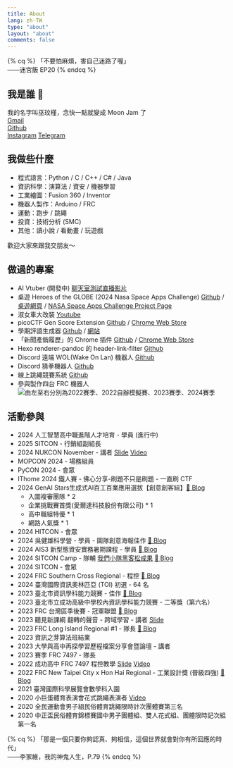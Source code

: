 ```yaml
---
title: About
lang: zh-TW
type: "about"
layout: "about"
comments: false
---
```


{% cq %}
「不要怕麻煩，害自己迷路了喔」  
——迷宮飯 EP20
{% endcq %}

## 我是誰 🐼

<i class="fa-solid fa-paw"></i> 我的名字叫巫玟槿，念快一點就變成 Moon Jam 了  
[<i class="fas fa-envelope"></i> Gmail](mailto:wu.messi.wu@gmail.com)  
[<i class="fab fa-github"></i> Github](https://github.com/moon-jam)  
[<i class="fab fa-instagram"></i> Instagram](https://www.instagram.com/mooooonjam/)
[<i class="fab fa-telegram"></i> Telegram](https://t.me/moonjam0322)

## 我做些什麼

- 程式語言：Python / C / C++ / C# / Java  
- 資訊科學：演算法 / 資安 / 機器學習
- 工業繪圖：Fusion 360 / Inventor  
- 機器人製作：Arduino / FRC  
- 運動：跑步 / 跳繩  
- 投資：技術分析 (SMC)  
- 其他：讀小說 / 看動畫 / 玩遊戲

歡迎大家來跟我交朋友～

## 做過的專案

- AI Vtuber (開發中) [<i class="fa-brands fa-youtube"></i> 聊天室測試直播影片](https://www.youtube.com/watch?v=CiBjItykxto)
- 桌遊 Heroes of the GLOBE (2024 Nasa Space Apps Challenge) [<i class="fab fa-github"></i> Github](https://github.com/moon-jam/NASA-Space-Challenge-2024-GLOBE-Protocol-Games) / [<i class="fa-regular fa-window-restore"></i> 桌遊網頁](https://globe-game.moon-jam.me/) / [<i class="fa-regular fa-window-restore"></i> NASA Space Apps Challenge Project Page](https://www.spaceappschallenge.org/nasa-space-apps-2024/find-a-team/ecoecho/)
- 淑女車大改裝 [<i class="fa-brands fa-youtube"></i> Youtube](https://youtube.com/playlist?list=PL5RNFkGeLf8HFmvxLRF-yQR8ZrSIp7u0Q&si=d1RsDaTF4LteagcS)
- picoCTF Gen Score Extension [<i class="fab fa-github"></i> Github](https://github.com/moon-jam/picoCTF-Gen-Score-Extension) / [<i class="fa-solid fa-bag-shopping"></i> Chrome Web Store](https://chromewebstore.google.com/detail/picoctf-gen-score-extensi/bejhdgeaaddmaipmfcmfdijgfjgjomjj)
- 學期評語生成器 [<i class="fab fa-github"></i> Github](https://github.com/moon-jam/AI_Gen_Semester_Comments_Tool) / [<i class="fa-regular fa-window-restore"></i>  網站](https://ai-comments.moon-jam.me)
- 「新聞產銷履歷」的 Chrome 插件 [<i class="fab fa-github"></i> Github](https://github.com/moon-jam/News-Traceability) / [<i class="fa-solid fa-bag-shopping"></i> Chrome Web Store](https://chromewebstore.google.com/detail/%E6%96%B0%E8%81%9E%E7%94%A2%E9%8A%B7%E5%B1%A5%E6%AD%B7/kjgmnmealhmifefanoofmddipnjgngpk?hl=zh-TW&authuser=0)
- Hexo renderer-pandoc 的 header-link-filter [<i class="fab fa-github"></i> Github](https://github.com/moon-jam/hexo-renderer-pandoc_header-link-filter)
- Discord 遠端 WOL(Wake On Lan) 機器人 [<i class="fab fa-github"></i> Github](https://github.com/moon-jam/discord-bot-Remote-Wake-On-LAN)
- Discord 猜拳機器人 [<i class="fab fa-github"></i> Github](https://github.com/moon-jam/discord-bot-Rock-Paper-Scissors)
- 線上跳繩競賽系統 [<i class="fab fa-github"></i> Github](https://github.com/moon-jam/Jump_rope)
- 參與製作四台 FRC 機器人
  ![由左至右分別為2022賽季、2022自辦模擬賽、2023賽季、2024賽季](https://i.imgur.com/OEXIRUA.png)

## 活動參與

- 2024 人工智慧高中職進階人才培育 - 學員 (進行中)
- 2025 SITCON - 行銷組副組長
- 2024 NUKCON November - 講者 [<i class="fa fa-pager"></i> Slide](https://docs.google.com/presentation/d/1r9wwS_c4ylUVc5wpdrptx5rfRI_jap0dct6g0dfj40s/edit?usp=sharing) [<i class="fa-brands fa-instagram"></i> Video](https://www.instagram.com/p/DCjb60wyRfa/)
- MOPCON 2024 - 場務組員
- PyCON 2024 - 會眾
- IThome 2024 鐵人賽 - 佛心分享-刷題不只是刷題 - 一直刷 CTF
- 2024 GenAI Stars生成式AI百工百業應用選拔【創意創客組】[🐼 Blog](/2024_gai_stars)
  - 入圍複審團隊 * 2
  - 企業挑戰賽首獎(愛爾達科技股份有限公司) * 1
  - 高中職組特優 * 1
  - 網路人氣獎 * 1
- 2024 HITCON - 會眾
- 2024 吳健雄科學營 - 學員 - 圖隊創意海報佳作 [🐼 Blog](/2024_WCS_Camp)
- 2024 AIS3 新型態資安實務暑期課程 - 學員 [🐼 Blog](/2024_AIS3)
- 2024 SITCON Camp - 隊輔 [<i class="fab fa-github"></i> 我們小隊黑客松成果](https://github.com/moon-jam/SITCON-Camp-2024-Hackathon-Team5-Public) [🐼 Blog](/2024_SITCON_Camp)
- 2024 SITCON - 會眾
- 2024 FRC Southern Cross Regional - 程控 [🐼 Blog](/2024_FRC_Southern_Cross_Regional)
- 2024 臺灣國際資訊奧林匹亞 (TOI) 初選 - 64 名
- 2023 臺北市資訊學科能力競賽 - 佳作 [🐼 Blog](/thspc2023)
- 2023 臺北市立成功高級中學校內資訊學科能力競賽 - 二等獎（第六名）
- 2023 FRC 台灣區季後賽 - 冠軍聯盟 [🐼 Blog](/2023_FRC_Taiwan_Playoff)
- 2023 聽見新課綱 翻轉的聲音 - 跨域學習 - 講者 [<i class="fa fa-pager"></i> Slide](https://www.canva.com/design/DAGVKV-EPwE/QICj-8YZfYYPbLbIWAz4iA/view?utm_content=DAGVKV-EPwE&utm_campaign=designshare&utm_medium=link&utm_source=editor)
- 2023 FRC Long Island Regional #1 - 隊長 [🐼 Blog](/2023_FRC_Long_Island_Regional_1.md)
- 2023 資訊之芽算法班結業
- 2023 大學與高中再探學習歷程檔案分享會暨論壇 - 講者
- 2023 賽季 FRC 7497 - 隊長
- 2022 成功高中 FRC 7497 程控教學 [<i class="fa fa-pager"></i> Slide](https://slides.com/team7497) [<i class="fa-brands fa-youtube"></i> Video](https://www.youtube.com/watch?v=9Kd77XYGM5c&list=PLMYcjrq5JiPShLSeQm69oxmDeSegj_I8G&pp=iAQB)
- 2022 FRC New Taipei City x Hon Hai Regional - 工業設計獎 (晉級四強) [🐼 Blog](/2022_FRC_New_Taipei_City_x_Hon_Hai_Regional/)
- 2021 臺灣國際科學展覽會數學科入圍
- 2020 小巨蛋體育表演會花式跳繩表演者 [<i class="fa-brands fa-youtube"></i> Video](https://youtu.be/B3KTQrXk1RM)
- 2020 全民運動會男子組民俗體育跳繩限時計次團體賽第三名
- 2020 中正盃民俗體育錦標賽國中男子團體組、雙人花式組、團體限時記次組第一名

{% cq %}
「那是一個只要你夠認真、夠相信，這個世界就會對你有所回應的時代」  
——李家維，我的神鬼人生，P.79
{% endcq %}
